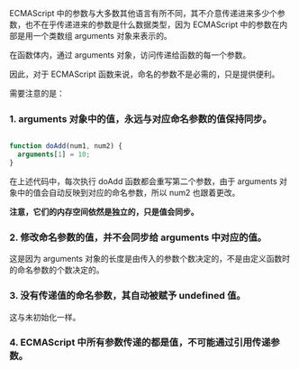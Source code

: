 
ECMAScript 中的参数与大多数其他语言有所不同，其不介意传递进来多少个参数，也不在乎传递进来的参数是什么数据类型，因为 ECMAScript 中的参数在内部是用一个类数组 arguments 对象来表示的。

在函数体内，通过 arguments 对象，访问传递给函数的每一个参数。

因此，对于 ECMAScript 函数来说，命名的参数不是必需的，只是提供便利。

需要注意的是：

### 1. arguments 对象中的值，永远与对应命名参数的值保持同步。

```javascript

function doAdd(num1, num2) {
  arguments[1] = 10;
}

```

在上述代码中，每次执行 doAdd 函数都会重写第二个参数，由于 arguments 对象中的值会自动反映到对应的命名参数，所以 num2 也跟着更改。

**注意，它们的内存空间依然是独立的，只是值会同步。**


### 2. 修改命名参数的值，并不会同步给 arguments 中对应的值。

这是因为 arguments 对象的长度是由传入的参数个数决定的，不是由定义函数时的命名参数的个数决定的。


### 3. 没有传递值的命名参数，其自动被赋予 undefined 值。

这与未初始化一样。


### 4. ECMAScript 中所有参数传递的都是值，不可能通过引用传递参数。

